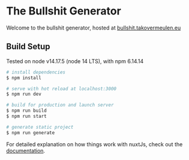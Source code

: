 # The Bullshit Generator

Welcome to the bullshit generator, hosted at [bullshit.takovermeulen.eu](https://bullshit.takovermeulen.eu)

## Build Setup
Tested on node v14.17.5 (node 14 LTS), with npm 6.14.14

```bash
# install dependencies
$ npm install

# serve with hot reload at localhost:3000
$ npm run dev

# build for production and launch server
$ npm run build
$ npm run start

# generate static project
$ npm run generate
```

For detailed explanation on how things work with nuxtJs, check out the [documentation](https://nuxtjs.org).
